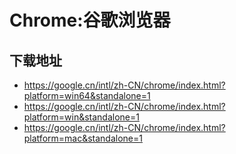 # Chrome:谷歌浏览器
## 下载地址
- https://google.cn/intl/zh-CN/chrome/index.html?platform=win64&standalone=1
- https://google.cn/intl/zh-CN/chrome/index.html?platform=win&standalone=1
- https://google.cn/intl/zh-CN/chrome/index.html?platform=mac&standalone=1